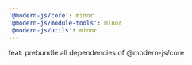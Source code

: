 ```yaml
---
'@modern-js/core': minor
'@modern-js/module-tools': minor
'@modern-js/utils': minor
---
```


feat: prebundle all dependencies of @modern-js/core
